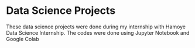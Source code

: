 # Data Science Projects
These data science projects were done during my internship with Hamoye Data Science Internship.
The codes were done using Jupyter Notebook and Google Colab
